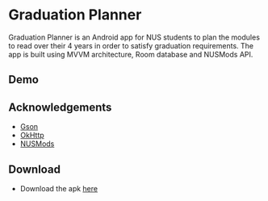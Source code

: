# Graduation Planner
Graduation Planner is an Android app for NUS students to plan the modules to read 
over their 4 years in order to satisfy graduation requirements. The app is built 
using MVVM architecture, Room database and NUSMods API.

## Demo

## Acknowledgements
* [Gson](https://github.com/google/gson)
* [OkHttp](https://square.github.io/okhttp/)
* [NUSMods](https://api.nusmods.com/v2/)

## Download
* Download the apk [here](https://github.com/aizatazhar/graduation-planner/releases)



